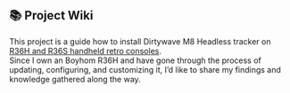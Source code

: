 ## 📚 Project Wiki
This project is a guide how to install Dirtywave M8 Headless tracker on [R36H and R36S handheld retro consoles](https://github.com/smartin77/retro-gaming-consoles-r36-m8-headless/wiki).  
Since I own an Boyhom R36H and have gone through the process of updating, configuring, and customizing it, I’d like to share my findings and knowledge gathered along the way.
